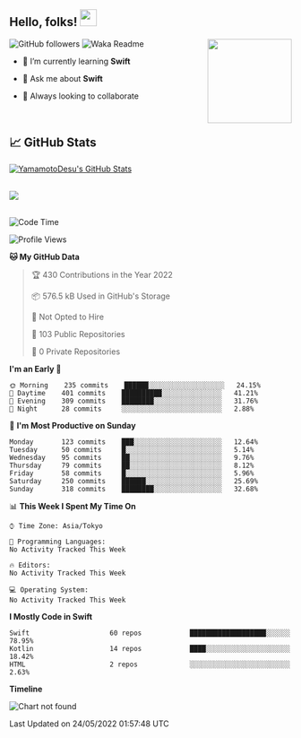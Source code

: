 ## Hello, folks! <img src="https://raw.githubusercontent.com/MartinHeinz/MartinHeinz/master/wave.gif" width="30px"> 
<p>
<img align="right" src="https://media.giphy.com/media/26ufdb3cYKwbRtYVW/giphy.gif" style="max-width:100%;" height="150px">
 
![GitHub followers](https://img.shields.io/github/followers/YamamotoDesu?label=Follow&style=social)
![Waka Readme](https://github.com/YamamotoDesu/YamamotoDesu/workflows/Waka%20Readme/badge.svg)
 
- 🌱 I’m currently learning **Swift**  
 
- 💬 Ask me about **Swift**  
 
- 👯 Always looking to collaborate
</p>
<br>

## &#x1f4c8; GitHub Stats
<a href="https://github.com/YamamotoDesu/YamamotoDesu">
  <img align="center" src="https://github-readme-stats.vercel.app/api?username=YamamotoDesu&show_icons=true&line_height=27&count_private=true&title_color=ffffff&text_color=c9cacc&icon_color=2bbc8a&bg_color=1d1f21&hide=contribs,prs&show_icons=true" alt="YamamotoDesu's GitHub Stats" /><br><br>
</a>

![](https://github-profile-summary-cards.vercel.app/api/cards/profile-details?username=YamamotoDesu&theme=vue)
<br><br>

<!--START_SECTION:waka-->
![Code Time](http://img.shields.io/badge/Code%20Time-0%20secs-blue)

![Profile Views](http://img.shields.io/badge/Profile%20Views-4-blue)

**🐱 My GitHub Data** 

> 🏆 430 Contributions in the Year 2022
 > 
> 📦 576.5 kB Used in GitHub's Storage 
 > 
> 🚫 Not Opted to Hire
 > 
> 📜 103 Public Repositories 
 > 
> 🔑 0 Private Repositories  
 > 
**I'm an Early 🐤** 

```text
🌞 Morning    235 commits    ██████░░░░░░░░░░░░░░░░░░░   24.15% 
🌆 Daytime    401 commits    ██████████░░░░░░░░░░░░░░░   41.21% 
🌃 Evening    309 commits    ████████░░░░░░░░░░░░░░░░░   31.76% 
🌙 Night      28 commits     ░░░░░░░░░░░░░░░░░░░░░░░░░   2.88%

```
📅 **I'm Most Productive on Sunday** 

```text
Monday       123 commits    ███░░░░░░░░░░░░░░░░░░░░░░   12.64% 
Tuesday      50 commits     █░░░░░░░░░░░░░░░░░░░░░░░░   5.14% 
Wednesday    95 commits     ██░░░░░░░░░░░░░░░░░░░░░░░   9.76% 
Thursday     79 commits     ██░░░░░░░░░░░░░░░░░░░░░░░   8.12% 
Friday       58 commits     █░░░░░░░░░░░░░░░░░░░░░░░░   5.96% 
Saturday     250 commits    ██████░░░░░░░░░░░░░░░░░░░   25.69% 
Sunday       318 commits    ████████░░░░░░░░░░░░░░░░░   32.68%

```


📊 **This Week I Spent My Time On** 

```text
⌚︎ Time Zone: Asia/Tokyo

💬 Programming Languages: 
No Activity Tracked This Week

🔥 Editors: 
No Activity Tracked This Week

💻 Operating System: 
No Activity Tracked This Week

```

**I Mostly Code in Swift** 

```text
Swift                    60 repos            ███████████████████░░░░░░   78.95% 
Kotlin                   14 repos            ████░░░░░░░░░░░░░░░░░░░░░   18.42% 
HTML                     2 repos             ░░░░░░░░░░░░░░░░░░░░░░░░░   2.63%

```


**Timeline**

![Chart not found](https://raw.githubusercontent.com/YamamotoDesu/YamamotoDesu/main/charts/bar_graph.png) 


 Last Updated on 24/05/2022 01:57:48 UTC
<!--END_SECTION:waka-->


